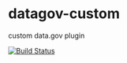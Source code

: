 datagov-custom
==============

custom data.gov plugin

[![Build Status](https://travis-ci.org/GSA/datagov-custom.svg?branch=master)](https://travis-ci.org/GSA/datagov-custom)
